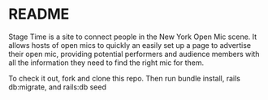 # README

Stage Time is a site to connect people in the New York Open Mic scene. It allows hosts of open mics to quickly an easily set up a page to advertise their open mic, providing potential performers and audience members with all the information they need to find the right mic for them.

To check it out, fork and clone this repo. Then run bundle install, rails db:migrate, and rails:db seed
